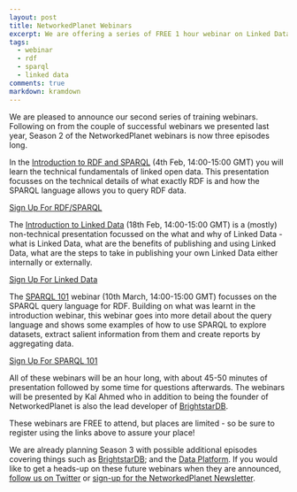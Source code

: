 ```yaml
---
layout: post
title: NetworkedPlanet Webinars
excerpt: We are offering a series of FREE 1 hour webinar on Linked Data and related topics. Read on for details and the sign-up links!
tags:
  - webinar
  - rdf
  - sparql
  - linked data
comments: true
markdown: kramdown
---
```


We are pleased to announce our second series of training webinars. Following on from the couple of successful webinars we presented
last year, Season 2 of the NetworkedPlanet webinars is now three episodes long.

<div vocab="http://schema.org/">
<div typeof="EducationEvent">
<span property="description">
In the <a href="https://www.eventbrite.co.uk/e/webinar-introduction-to-rdf-and-sparql-tickets-20856883500" property="url"><span property="name">Introduction to RDF and SPARQL</span></a>
(<meta property="startDate" content="2016-02-04T14:00:00Z">4th Feb</meta>, <meta property="duration" content="1H">14:00-15:00 GMT</meta>) you will learn the technical fundamentals of linked open data. 
This presentation focusses on the technical details of what exactly RDF is and how the SPARQL language allows you to query RDF data.
</span>
</div>

<a class="btn btn-primary" href="https://www.eventbrite.co.uk/e/webinar-introduction-to-rdf-and-sparql-tickets-20856883500">Sign Up For RDF/SPARQL</a>
<p></p>

<div typeof="EducationEvent">
<span property="description">
The <a href="https://www.eventbrite.co.uk/e/webinar-introduction-to-linked-data-tickets-20857152304" property="url"><span property="name">Introduction to Linked Data</span></a>
(<meta property="startDate" content="2016-02-18T14:00:00Z">18th Feb</meta>, <meta property="duration" content="1H">14:00-15:00 GMT</meta>) is a (mostly) non-technical presentation focussed on the what and why of Linked Data - what is Linked Data, what are 
the benefits of publishing and using Linked Data, what are the steps to take in publishing your own
Linked Data either internally or externally.
</span>
</div>

<a class="btn btn-primary" href="https://www.eventbrite.co.uk/e/webinar-introduction-to-linked-data-tickets-20857152304">Sign Up For Linked Data</a>
<p></p>

<div typeof="EducationEvent">
<span property="description">
The <a href="https://www.eventbrite.co.uk/e/webinar-sparql-101-tickets-20857308772" property="url"><span property="name">SPARQL 101</span></a> webinar
(<meta property="startDate" content="2016-03-10T14:00:00Z">10th March</meta>, <meta property="duration" content="1H">14:00-15:00 GMT</meta>) focusses on the SPARQL
query language for RDF. Building on what was learnt in the introduction webinar, this webinar goes into more detail about the query
language and shows some examples of how to use SPARQL to explore datasets, extract salient information from them and create reports
by aggregating data.
</span>
</div>

<a class="btn btn-primary" href="https://www.eventbrite.co.uk/e/webinar-sparql-101-tickets-20857308772">Sign Up For SPARQL 101</a>
<p></p>

</div>


All of these webinars will be an hour long, with about 45-50 minutes of presentation followed by some time for questions afterwards.
The webinars will be presented by Kal Ahmed who in addition to being the founder of NetworkedPlanet is also the lead developer of [BrightstarDB](http://brightstardb.com/).

These webinars are FREE to attend, but places are limited - so be sure to register using the links above to assure your place!

We are already planning Season 3 with possible additional episodes covering things such as [BrightstarDB](http://brightstardb.com/);
and the [Data Platform](http://dataplatform.co.uk/). If you would like to get a heads-up on these
future webinars when they are announced, [follow us on Twitter](https://twitter.com/nwplanet) or [sign-up for the NetworkedPlanet Newsletter](/#contact).